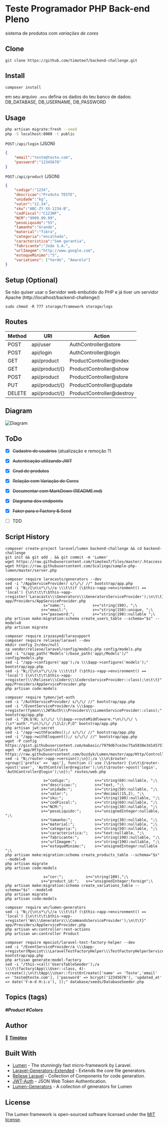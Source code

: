 # Teste Programador PHP Back-end Pleno

sistema de produtos com *variações de cores*

## Clone

```
git clone https://github.com/timoteo7/backend-challenge.git
```

## Install

```sh
composer install
```
em seu arquivo `.env` defina os dados do teu banco de dados: 
DB_DATABASE, DB_USERNAME, DB_PASSWORD

## Usage

```sh
php artisan migrate:fresh --seed
php -S localhost:8000 -t public
```

`POST:/api/login` (JSON)
```json
{
    "email":"teste@teste.com",
    "password":"12345678"
}
```

`POST:/api/product` (JSON)
```json
{
    "codigo":"1234",
    "descricao":"Produto TESTE",
    "unidade":"kg",
    "valor":"12.34",
    "sku":"ABC-ZY-XX-1234-B",
    "codFiscal":"C123NF",
    "NCM":"9999.99.99",
    "pesoLiquido":"55",
    "tamanho":"Grande",
    "material":"fibra",
    "categoria":"encalhado",
    "caracteristica":"Sem garantia",
    "fabricante":"João S.A.",
    "urlImagem":"http://www.google.com",
    "estoqueMinimo":"5",
	"variations": ["Verde", "Amarelo"]
}
```

## Setup (Optional)

Se não quiser usar o Servidor web embutido do PHP e já tiver um servidor Apache (http://localhost/backend-challenge/)

```
sudo chmod -R 777 storage/framework storage/logs
```

## Routes
| Method    | URI                   | Action                    |
|-----------|-----------------------|---------------------------|
| POST      | api/user              | AuthController@store      |
| POST      | api/login             | AuthController@login      |
| GET       | api/product           | ProductController@index   |
| GET       | api/product/{}        | ProductController@show    |
| POST      | api/product           | ProductController@store   |
| PUT       | api/product/{}        | ProductController@update  |
| DELETE    | api/product/{}        | ProductController@destroy |


## Diagram
![Diagram](resources/diagram.png "Diagram" )



## ToDo

- [x] ~~Cadastro de usuários~~ (atualização e remoção ?)
- [x] ~~Autenticação utilizando JWT~~
- [x] ~~Crud de produtos~~
- [x] ~~Relação com Variação de Cores~~
- [x] ~~Documentar com MarkDown (README.md)~~
- [x] ~~Diagrama dos endpoints~~
- [x] ~~Faker para o Factory & Seed~~
- [  ] TDD


## Script History

```
composer create-project laravel/lumen backend-challenge && cd backend-challenge
git init && git add . && git commit -m 'Lumen'
wget https://raw.githubusercontent.com/timoteo7/files/master/.htaccess
wget https://raw.githubusercontent.com/Scalingo/sample-php-lumen/master/server.php
```

```
composer require laracasts/generators --dev
sed -i "/AppServiceProvider/ s/\/\/ //" bootstrap/app.php
sed -i "N;/{\n\s*\/\//a \\\t\tif (\$this->app->environment() == 'local') {\n\t\t\t\$this->app->register('Laracasts\\\Generators\\\GeneratorsServiceProvider');\n\t\t}" app/Providers/AppServiceProvider.php
                 s="name:";            s+="string(190), ";\
                s+="email:";           s+="string(150):unique, ";\
                s+="password:";        s+="string(190):nullable ";\
php artisan make:migration:schema create_users_table --schema="$s" --model=0
php artisan migrate
```

```
composer require irazasyed/larasupport
composer require reliese/laravel --dev
mkdir config 2>/dev/null
cp vendor/reliese/laravel/config/models.php config/models.php
sed -i "s/app_path('Models')/base_path('app\/Models')/" config/models.php
sed -i "/app->configure('app');/a \\\$app->configure('models');" bootstrap/app.php
sed -i "N;/{\n\s*\/\//a \\\t\tif (\$this->app->environment() == 'local') {\n\t\t\t\$this->app->register(\\\Reliese\\\Coders\\\CodersServiceProvider::class);\n\t\t}" app/Providers/AppServiceProvider.php
php artisan code:models
```

```
composer require tymon/jwt-auth
sed -i "/AuthServiceProvider/ s/\/\/ //" bootstrap/app.php
sed -i "/EventServiceProvider/a \\\$app->register(Tymon\\\JWTAuth\\\Providers\\\LumenServiceProvider::class);" bootstrap/app.php
sed -i "1N;$!N; s/\/\/ \(\$app->routeMiddleware.*\n\)\/\/ \(\s*'auth'.*\n\)\/\/ /\1\2/;P;D" bootstrap/app.php
php artisan jwt:secret
sed -i "/app->withFacades();/ s/\/\/ //" bootstrap/app.php
sed -i "/app->withEloquent();/ s/\/\/ //" bootstrap/app.php
wget -P config https://gist.githubusercontent.com/mabasic/7979d67ce3ec75a5938e3d14575736a6/raw/61d1e5d49a450c3aae2289ef4c55c900e99180b6/auth.php
wget -P app/Http/Controllers https://raw.githubusercontent.com/buzdyk/Lumen/master/app/Http/Controllers/AuthController.php
sed -i "N;/router->app->version();\n});/a \\\n\$router->group(['prefix' => 'api'], function () use (\$router) {\n\t\$router->post('user', 'AuthController@register');\n\t\$router->post('login', 'AuthController@login');\n});" routes/web.php
```

```
                 s="codigo:";           s+="string(60):nullable, ";\
                s+="descricao:";        s+="text, ";\
                s+="unidade:";          s+="string(50):nullable, ";\
                s+="valor:";            s+="decimal(15,2), ";\
                s+="sku:";              s+="string(100):nullable, ";\
                s+="codFiscal:";        s+="string(60):nullable, ";\
                s+="NCM:";              s+="string(30):nullable, ";\
                s+="pesoLiquido:";      s+="unsignedInteger:nullable, ";\
                s+="tamanho:";          s+="string(30):nullable, ";\
                s+="material:";         s+="string(50):nullable, ";\
                s+="categoria:";        s+="string(50):nullable, ";\
                s+="caracteristica:";   s+="text:nullable, ";\
                s+="fabricante:";       s+="string(190):nullable, ";\
                s+="urlImagem:";        s+="string(190):nullable, ";\
                s+="estoqueMinimo:";    s+="unsignedInteger:nullable ";\
php artisan make:migration:schema create_products_table --schema="$s" --model=0
php artisan migrate
php artisan code:models
```

```
                 s="cor:";          s+="string(100),";\
                s+="product_id:";   s+="unsignedInteger:foreign";\
php artisan make:migration:schema create_variations_table --schema="$s" --model=0
php artisan migrate
php artisan code:models
```

```
composer require wn/lumen-generators
sed -i "N;/{\n\s*\/\//a \\\t\tif (\$this->app->environment() == 'local') {\n\t\t\t\$this->app->register('Wn\\\Generators\\\CommandsServiceProvider');\n\t\t}" app/Providers/AppServiceProvider.php
php artisan wn:controller:rest-actions
php artisan wn:controller Product
```

```
composer require mpociot/laravel-test-factory-helper --dev
sed -i "/EventServiceProvider/a \\\$app->register(Mpociot\\\LaravelTestFactoryHelper\\\TestFactoryHelperServiceProvider::class);" bootstrap/app.php
php artisan generate:model-factory
sed -i "/this->call('UsersTableSeeder');/a \\\t\tfactory(App\\\User::class, 4)->create();\n\t\tApp\\\User::firstOrCreate(['name' => 'Teste','email' => 'teste@teste.com'], ['password' => bcrypt('12345678'), 'updated_at' => date('Y-m-d H:i:s'), ]);" database/seeds/DatabaseSeeder.php
```

## Topics (tags)
##### #Product  #Colors

## Author

👤 **[Timóteo](https://timoteo7.github.io/)**



## Built With

* [Lumen](https://github.com/laravel/lumen) - The stunningly fast micro-framework by Laravel.
* [Laravel-Generators-Extended](https://github.com/laracasts/Laravel-5-Generators-Extended) - Extends the core file generators.
* [Reliese Laravel](https://github.com/reliese/laravel) - Collection of Components for code generation.
* [JWT-Auth](https://github.com/tymondesigns/jwt-auth) - JSON Web Token Authentication.
* [Lumen-Generators](https://github.com/webNeat/lumen-generators) - A collection of generators for Lumen


## License

The Lumen framework is open-sourced software licensed under the [MIT license](https://opensource.org/licenses/MIT).
